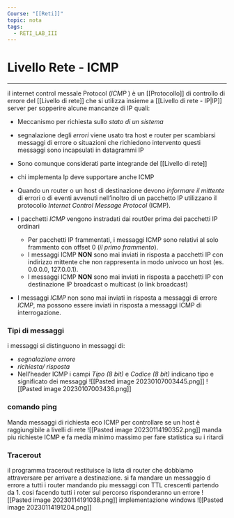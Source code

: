 ```yaml
---
Course: "[[Reti]]"
topic: nota
tags:
  - RETI_LAB_III
---
```


# Livello Rete - ICMP
---

il internet control messale Protocol (_ICMP_ ) è un [[Protocollo]] di controllo di errore  del [[Livello di rete]] che si utilizza insieme a [[Livello di rete - IP|IP]] 
server per sopperire alcune mancanze di IP quali:
- Meccanismo per richiesta sullo _stato di un sistema_ 
- segnalazione degli _errori_
viene usato tra host e router per scambiarsi messaggi di errore o situazioni che richiedono intervento
questi messaggi sono incapsulati in datagrammi IP
- Sono comunque considerati parte integrande del [[Livello di rete]]
- chi implementa Ip deve supportare anche ICMP


-  Quando un router o un host di destinazione devono _informare il mittente_ di errori o di eventi avvenuti nell’inoltro di un pacchetto IP utilizzano il protocollo _Internet Control Message Protocol_ (ICMP). 
- I pacchetti _ICMP_ vengono instradati dai rout0er prima dei pacchetti IP ordinari 
	- Per pacchetti IP frammentati, i messaggi ICMP sono relativi al solo frammento con offset 0 (_il primo frammento_). 
	- I messaggi ICMP __NON__ sono mai inviati in risposta a pacchetti IP con indirizzo mittente che non rappresenta in modo univoco un host (es. 0.0.0.0, 127.0.0.1). 
	- I messaggi ICMP __NON__ sono mai inviati in risposta a pacchetti IP con destinazione IP broadcast o multicast (o link broadcast) 
- I messaggi _ICMP_ non sono mai inviati in risposta a messaggi di errore _ICMP_, ma possono essere inviati in risposta a messaggi ICMP di interrogazione.

### Tipi di messaggi
i messaggi si distinguono in messaggi di: 
- _segnalazione errore_ 
- _richiesta/ risposta_ 
- Nell’header ICMP i campi _Tipo (8 bit)_ e _Codice (8 bit)_ indicano tipo e significato dei messaggi
![[Pasted image 20230107003445.png]]
![[Pasted image 20230107003436.png]]

### comando ping
Manda messaggi di richiesta eco ICMP per controllare se un host è raggiungibile a livelli di rete
![[Pasted image 20230114190352.png]]
manda piu  richieste ICMP e fa media minimo massimo per fare statistica su i ritardi

### Tracerout
il programma tracerout restituisce la lista di router che dobbiamo attraversare per arrivare a destinazione.
si fa mandare un messaggio d errore a tutti i router mandando piu messaggi con TTL crescenti partendo da 1. cosi facendo tutti i roter sul percorso risponderanno un errore
![[Pasted image 20230114191038.png]]
implementazione windows
![[Pasted image 20230114191204.png]]
